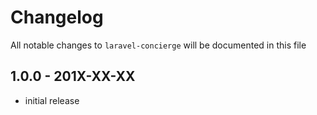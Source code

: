 # Changelog

All notable changes to `laravel-concierge` will be documented in this file

## 1.0.0 - 201X-XX-XX

- initial release

